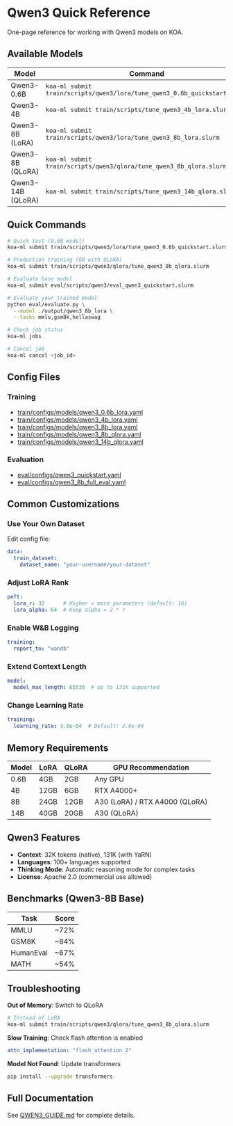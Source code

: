 # Qwen3 Quick Reference

One-page reference for working with Qwen3 models on KOA.

## Available Models

| Model | Command | Time | Memory |
|-------|---------|------|--------|
| Qwen3-0.6B | `koa-ml submit train/scripts/qwen3/lora/tune_qwen3_0.6b_quickstart.slurm` | 30 min | 4GB |
| Qwen3-4B | `koa-ml submit train/scripts/tune_qwen3_4b_lora.slurm` | 8 hrs | 12GB |
| Qwen3-8B (LoRA) | `koa-ml submit train/scripts/qwen3/lora/tune_qwen3_8b_lora.slurm` | 12 hrs | 24GB |
| Qwen3-8B (QLoRA) | `koa-ml submit train/scripts/qwen3/qlora/tune_qwen3_8b_qlora.slurm` | 12 hrs | 12GB |
| Qwen3-14B (QLoRA) | `koa-ml submit train/scripts/tune_qwen3_14b_qlora.slurm` | 16 hrs | 20GB |

## Quick Commands

```bash
# Quick test (0.6B model)
koa-ml submit train/scripts/qwen3/lora/tune_qwen3_0.6b_quickstart.slurm

# Production training (8B with QLoRA)
koa-ml submit train/scripts/qwen3/qlora/tune_qwen3_8b_qlora.slurm

# Evaluate base model
koa-ml submit eval/scripts/qwen3/eval_qwen3_quickstart.slurm

# Evaluate your trained model
python eval/evaluate.py \
  --model ./output/qwen3_8b_lora \
  --tasks mmlu,gsm8k,hellaswag

# Check job status
koa-ml jobs

# Cancel job
koa-ml cancel <job_id>
```

## Config Files

### Training
- [train/configs/models/qwen3_0.6b_lora.yaml](train/configs/models/qwen3_0.6b_lora.yaml)
- [train/configs/models/qwen3_4b_lora.yaml](train/configs/models/qwen3_4b_lora.yaml)
- [train/configs/models/qwen3_8b_lora.yaml](train/configs/models/qwen3_8b_lora.yaml)
- [train/configs/models/qwen3_8b_qlora.yaml](train/configs/models/qwen3_8b_qlora.yaml)
- [train/configs/models/qwen3_14b_qlora.yaml](train/configs/models/qwen3_14b_qlora.yaml)

### Evaluation
- [eval/configs/qwen3_quickstart.yaml](eval/configs/qwen3_quickstart.yaml)
- [eval/configs/qwen3_8b_full_eval.yaml](eval/configs/qwen3_8b_full_eval.yaml)

## Common Customizations

### Use Your Own Dataset

Edit config file:
```yaml
data:
  train_dataset:
    dataset_name: "your-username/your-dataset"
```

### Adjust LoRA Rank

```yaml
peft:
  lora_r: 32      # Higher = more parameters (default: 16)
  lora_alpha: 64  # Keep alpha = 2 * r
```

### Enable W&B Logging

```yaml
training:
  report_to: "wandb"
```

### Extend Context Length

```yaml
model:
  model_max_length: 65536  # Up to 131K supported
```

### Change Learning Rate

```yaml
training:
  learning_rate: 3.0e-04  # Default: 2.0e-04
```

## Memory Requirements

| Model | LoRA | QLoRA | GPU Recommendation |
|-------|------|-------|-------------------|
| 0.6B | 4GB | 2GB | Any GPU |
| 4B | 12GB | 6GB | RTX A4000+ |
| 8B | 24GB | 12GB | A30 (LoRA) / RTX A4000 (QLoRA) |
| 14B | 40GB | 20GB | A30 (QLoRA) |

## Qwen3 Features

- **Context**: 32K tokens (native), 131K (with YaRN)
- **Languages**: 100+ languages supported
- **Thinking Mode**: Automatic reasoning mode for complex tasks
- **License**: Apache 2.0 (commercial use allowed)

## Benchmarks (Qwen3-8B Base)

| Task | Score |
|------|-------|
| MMLU | ~72% |
| GSM8K | ~84% |
| HumanEval | ~67% |
| MATH | ~54% |

## Troubleshooting

**Out of Memory**: Switch to QLoRA
```bash
# Instead of LoRA
koa-ml submit train/scripts/qwen3/qlora/tune_qwen3_8b_qlora.slurm
```

**Slow Training**: Check flash attention is enabled
```yaml
attn_implementation: "flash_attention_2"
```

**Model Not Found**: Update transformers
```bash
pip install --upgrade transformers
```

## Full Documentation

See [QWEN3_GUIDE.md](QWEN3_GUIDE.md) for complete details.
